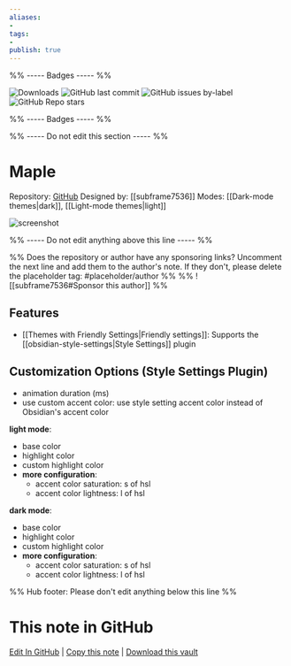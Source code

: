 ```yaml
---
aliases:
- 
tags: 
- 
publish: true
---
```


%% ----- Badges ----- %%

![Downloads](https://img.shields.io/badge/downloads-30644-573E7A?style=for-the-badge&logo=)
![GitHub last commit](https://img.shields.io/github/last-commit/subframe7536/obsidian-theme-maple?color=573E7A&label=last%20update&logo=github&style=for-the-badge)
![GitHub issues by-label](https://img.shields.io/github/issues/subframe7536/obsidian-theme-maple/help%20wanted?color=573E7A&logo=github&style=for-the-badge) 
![GitHub Repo stars](https://img.shields.io/github/stars/subframe7536/obsidian-theme-maple?color=573E7A&logo=github&style=for-the-badge)

%% ----- Badges ----- %%

%% ----- Do not edit this section ----- %%

# Maple

Repository: [GitHub](https://github.com/subframe7536/obsidian-theme-maple)
Designed by: [[subframe7536]]
Modes: [[Dark-mode themes|dark]], [[Light-mode themes|light]]



![screenshot](https://github.com/subframe7536/obsidian-theme-maple/raw/HEAD/img/screenshot.png)

%% ----- Do not edit anything above this line ----- %% 

%% Does the repository or author have any sponsoring links? Uncomment the next line and add them to the author's note. If they don't, please delete the placeholder tag: #placeholder/author %%
%% ![[subframe7536#Sponsor this author]] %%


## Features

- [[Themes with Friendly Settings|Friendly settings]]: Supports the [[obsidian-style-settings|Style Settings]] plugin

## Customization Options (Style Settings Plugin) 
- animation duration (ms)
- use custom accent color: use style setting accent color instead of Obsidian's accent color

**light mode**: 
- base color
- highlight color
- custom highlight color
- **more configuration**: 
    - accent color saturation: s of hsl
    - accent color lightness: l of hsl

**dark mode**: 
- base color
- highlight color
- custom highlight color
- **more configuration**: 
    - accent color saturation: s of hsl
    - accent color lightness: l of hsl


%% Hub footer: Please don't edit anything below this line %%

# This note in GitHub

<span class="git-footer">[Edit In GitHub](https://github.dev/obsidian-community/obsidian-hub/blob/main/02%20-%20Community%20Expansions/02.05%20All%20Community%20Expansions/Themes/Maple.md "git-hub-edit-note") | [Copy this note](https://raw.githubusercontent.com/obsidian-community/obsidian-hub/main/02%20-%20Community%20Expansions/02.05%20All%20Community%20Expansions/Themes/Maple.md "git-hub-copy-note") | [Download this vault](https://github.com/obsidian-community/obsidian-hub/archive/refs/heads/main.zip "git-hub-download-vault") </span>

